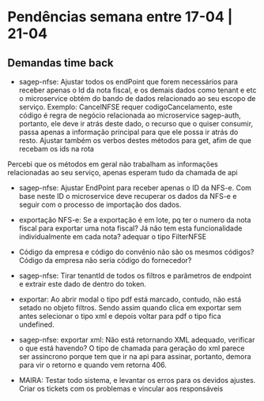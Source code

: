# Pendências semana entre 17-04 | 21-04

## Demandas time back
* sagep-nfse: Ajustar todos os endPoint que forem necessários para receber apenas o Id da nota fiscal, e os demais dados como tenant e etc o microservice obtém do bando de dados relacionado ao seu escopo de serviço. Exemplo: CancelNFSE requer codigoCancelamento, este código é regra de negócio relacionada ao microservice sagep-auth, portanto, ele deve ir atrás deste dado, o recurso que o quiser consumir, passa apenas a informação principal para que ele possa ir atrás do resto. 
Ajustar também os verbos destes métodos para get, afim de que recebam os ids na rota

Percebi que os métodos em geral não trabalham as informações relacionadas ao seu serviço, apenas esperam tudo da chamada de api

* sagep-nfse: Ajustar EndPoint para receber apenas o ID da NFS-e. Com base neste ID o microservice deve recuperar os dados da NFS-e e seguir com o processo de importação dos dados.

* exportação NFS-e: Se a exportação é em lote, pq ter o numero da nota fiscal para exportar uma nota fiscal? Já não tem esta funcionalidade individualmente em cada nota?
adequar o tipo FilterNFSE

* Código da empresa e código do convênio não são os mesmos códigos? Código da empresa não seria código do fornecedor?

* sagep-nfse: Tirar tenantId de todos os filtros e parâmetros de endpoint e extrair este dado de dentro do token.

* exportar: Ao abrir modal o tipo pdf está marcado, contudo, não está setado no objeto filtros. Sendo assim quando clica em exportar sem antes selecionar o tipo xml e depois voltar para pdf o tipo fica undefined.

* sagep-nfse: exportar xml: Não está retornando XML adequado, verificar o que está havendo? O tipo de chamada para geração do xml parece ser assincrono porque tem que ir na api para assinar, portanto, demora para vir o retorno e quando vem retorna 406.

* MAIRA: Testar todo sistema, e levantar os erros para os devidos ajustes. Criar os tickets com os problemas e vincular aos responsáveis